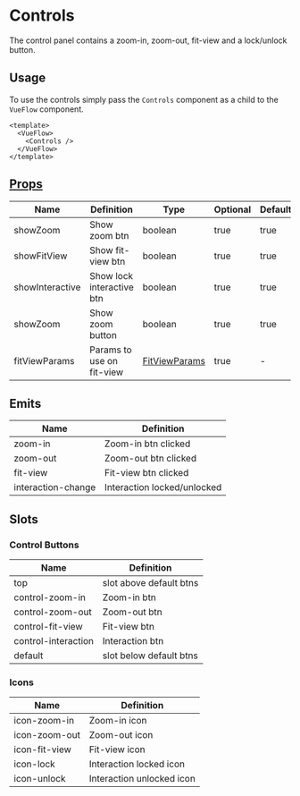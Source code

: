 # Controls

The control panel contains a zoom-in, zoom-out, fit-view and a lock/unlock button.

## Usage

To use the controls simply pass the `Controls` component as a child to the `VueFlow` component.

```vue
<template>
  <VueFlow>
    <Controls />
  </VueFlow>
</template>
```

## [Props](/typedocs/interfaces/ControlProps)

| Name            | Definition                | Type                                                 | Optional | Default |
|-----------------|---------------------------|------------------------------------------------------|----------|---------|
| showZoom        | Show zoom btn             | boolean                                              | true     | true    |
| showFitView     | Show fit-view btn         | boolean                                              | true     | true    |
| showInteractive | Show lock interactive btn | boolean                                              | true     | true    |
| showZoom        | Show zoom button          | boolean                                              | true     | true    |
| fitViewParams   | Params to use on fit-view | [FitViewParams](/typedocs/types/FitViewParams) | true     | -       |

## Emits

| Name               | Definition                  |
|--------------------|-----------------------------|
| zoom-in            | Zoom-in btn clicked         |
| zoom-out           | Zoom-out btn clicked        |
| fit-view           | Fit-view btn clicked        |
| interaction-change | Interaction locked/unlocked |

## Slots

### Control Buttons

| Name                | Definition              |
|---------------------|-------------------------|
| top                 | slot above default btns |
| control-zoom-in     | Zoom-in btn             |
| control-zoom-out    | Zoom-out btn            |
| control-fit-view    | Fit-view btn            |
| control-interaction | Interaction btn         |
| default             | slot below default btns |

### Icons

| Name          | Definition                |
|---------------|---------------------------|
| icon-zoom-in  | Zoom-in icon              |
| icon-zoom-out | Zoom-out icon             |
| icon-fit-view | Fit-view icon             |
| icon-lock     | Interaction locked icon   |
| icon-unlock   | Interaction unlocked icon |


